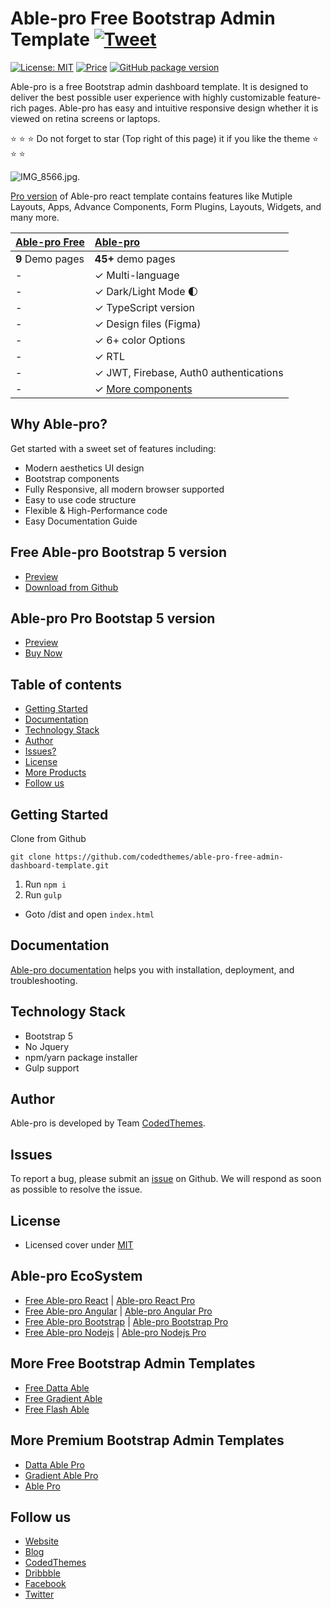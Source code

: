 # Able-pro Free Bootstrap Admin Template [![Tweet](https://img.shields.io/twitter/url/http/shields.io.svg?style=social)](https://twitter.com/intent/tweet?text=Get%20Berry%20React%20-%20The%20most%20beautiful%20Material%20designed%20Admin%20Dashboard%20Template%20&url=https://ableproadmin.com&via=codedthemes&hashtags=bootstrap,webdev,developers,javascript)

[![License: MIT](https://img.shields.io/badge/License-MIT-yellow.svg)](https://opensource.org/licenses/MIT)
[![Price](https://img.shields.io/badge/price-FREE-0098f7.svg)](https://github.com/codedthemes/able-pro-free-admin-dashboard-template/blob/master/LICENSE)
[![GitHub package version](https://img.shields.io/github/package-json/v/codedthemes/able-pro-free-admin-dashboard-template)](https://github.com/codedthemes/able-pro-free-admin-dashboard-template/)


Able-pro is a free Bootstrap admin dashboard template. It is designed to deliver the best possible user experience with highly customizable feature-rich pages. Able-pro has easy and intuitive responsive design whether it is viewed on retina screens or laptops.

:star: :star: :star: Do not forget to star (Top right of this page) it if you like the theme  :star: :star: :star:

![IMG_8566.jpg](https://berrydashboard.io/imp-images/berry-github-free-bootstrap-repo-1.jpg).


[Pro version](https://codedthemes.com/item/berry-bootstrap-5-admin-template/) of Able-pro react template contains features like Mutiple Layouts, Apps, Advance Components, Form Plugins, Layouts, Widgets, and many more.

| [Able-pro Free](https://ableproadmin.com/bootstrap/free/)    | [Able-pro](https://themeforest.net/item/able-pro-responsive-bootstrap-4-admin-template/19300403) |
| ---------------------------------------------------------------------------------------- | :------------------------------------------------------------------------|
| **9** Demo pages                                                                         | **45+** demo pages                                                       |
| -                                                                                        | ✓ Multi-language                                                         |
| -                                                                                        | ✓ Dark/Light Mode 🌓                                                    |
| -                                                                                        | ✓ TypeScript version                                                     |
| -                                                                                        | ✓ Design files (Figma)                                                   |
| -                                                                                        | ✓ 6+ color Options                                                       |
| -                                                                                        | ✓ RTL                                                                    |
| -                                                                                        | ✓ JWT, Firebase, Auth0 authentications                                   |
| -                                                                                        | ✓ [More components](https://themeforest.net/item/able-pro-responsive-bootstrap-4-admin-template/19300403)         |  


## Why Able-pro?

Get started with a sweet set of features including:

 * Modern aesthetics UI design
 * Bootstrap components
 * Fully Responsive, all modern browser supported
 * Easy to use code structure
 * Flexible & High-Performance code
 * Easy Documentation Guide

## Free Able-pro Bootstrap 5 version

 - [Preview](https://ableproadmin.com/bootstrap/free/)
 - [Download from Github](https://github.com/codedthemes/able-pro-free-admin-dashboard-template)
 
## Able-pro Pro Bootstap 5 version

 - [Preview](https://ableproadmin.com/bootstrap/default/dashboard/index.html)
 - [Buy Now](https://themeforest.net/item/able-pro-responsive-bootstrap-4-admin-template/19300403)

## Table of contents

 * [Getting Started](#getting-started)
 * [Documentation](#documentation)
 * [Technology Stack](#technology-stack)
 * [Author](#author)
 * [Issues?](#issues)
 * [License](#license)
 * [More Products](#more-free-react-material-admin-templates)
 * [Follow us](#follow-us)
 
## Getting Started

Clone from Github 
```
git clone https://github.com/codedthemes/able-pro-free-admin-dashboard-template.git
```
1. Run `npm i`
2. Run `gulp`

- Goto /dist and open `index.html`

## Documentation

[Able-pro documentation](https://codedthemes.gitbook.io/able-pro-bootstrap/) helps you with installation, deployment, and troubleshooting.

## Technology Stack

 - Bootstrap 5
 - No Jquery
 - npm/yarn package installer
 - Gulp support

## Author

Able-pro is developed by Team [CodedThemes](https://codedthemes.com).

## Issues

To report a bug, please submit an [issue](https://github.com/codedthemes/able-pro-free-admin-dashboard-template/issues) on Github. We will respond as soon as possible to resolve the issue.

## License

 - Licensed cover under [MIT](https://github.com/codedthemes/datta-able-bootstrap-dashboard/blob/master/LICENSE)

## Able-pro EcoSystem

 - [Free Able-pro React](https://github.com/codedthemes/berry-free-react-admin-template) | [Able-pro React Pro](https://mui.com/store/items/berry-react-material-admin/)
 - [Free Able-pro Angular](https://github.com/codedthemes/berry-free-angular-admin-template) | [Able-pro Angular Pro](https://codedthemes.com/item/berry-angular-admin-dashboard-template/)
 - [Free Able-pro Bootstrap](https://github.com/codedthemes/berry-free-bootstrap-admin-template) | [Able-pro Bootstrap Pro](https://codedthemes.com/item/berry-bootstrap-5-admin-template/)
 - [Free Able-pro Nodejs](https://appseed.us/product/react-node-js-berry-dashboard) | [Able-pro Nodejs Pro](https://appseed.us/full-stack/react-berry-dashboard)


## More Free Bootstrap Admin Templates

 - [Free Datta Able](https://codedthemes.com/item/datta-able-bootstrap-lite/)
 - [Free Gradient Able](https://codedthemes.com/item/gradient-able-bootstrap-lite/)
 - [Free Flash Able](https://codedthemes.com/item/flash-able-free-admin-template/)

## More Premium Bootstrap Admin Templates

 - [Datta Able Pro](https://codedthemes.com/item/datta-able-bootstrap-admin-template/)
 - [Gradient Able Pro](https://codedthemes.com/item/gradient-able-admin-template/)
 - [Able Pro](https://themeforest.net/item/able-pro-responsive-bootstrap-4-admin-template/19300403)
 
## Follow us
 - [Website](https://ableproadmin.com/)
 - [Blog](https://blog.berrydashboard.io)
 - [CodedThemes](https://codedthemes.com)
 - [Dribbble](https://dribbble.com/codedthemes)
 - [Facebook](https://www.facebook.com/codedthemes)
 - [Twitter](https://twitter.com/codedthemes)
